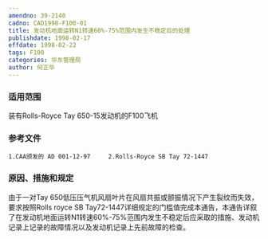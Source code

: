 ```yaml
---
amendno: 39-2140
cadno: CAD1998-F100-01
title: 发动机地面运转N1转速60%-75%范围内发生不稳定后的处理
publishdate: 1998-02-17
effdate: 1998-02-22
tags: F100
categories: 华东管理局
author: 何正华
---
```


### 适用范围 
装有Rolls-Royce Tay 650-15发动机的F100飞机

### 参考文件
    1.CAA颁发的 AD 001-12-97     2.Rolls-Royce SB Tay 72-1447

### 原因、措施和规定 
由于一对Tay 650低压压气机风扇叶片在风扇共振或颤振情况下产生裂纹而失效，要求按照Rolls royce SB Tay72-1447详细规定的门槛值完成本通告，本通告详叙了在发动机地面运转N1转速60%-75%范围内发生不稳定后应采取的措施、发动机记录上记录的故障情况以及发动机记录上先前故障的检查。
